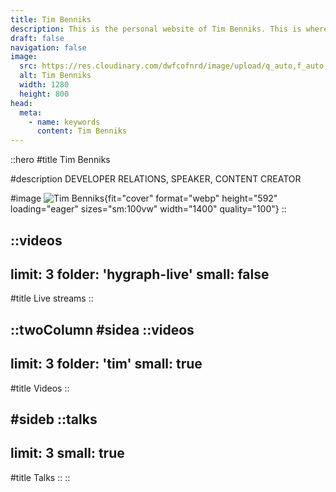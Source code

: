 ```yaml
---
title: Tim Benniks
description: This is the personal website of Tim Benniks. This is where you can find my public speaking schedule and my videos.
draft: false
navigation: false
image:
  src: https://res.cloudinary.com/dwfcofnrd/image/upload/q_auto,f_auto,w_1280/Tim/tim_aug_2023.png
  alt: Tim Benniks
  width: 1280
  height: 800
head:
  meta:
    - name: keywords
      content: Tim Benniks
---
```


::hero
#title
Tim Benniks

#description
DEVELOPER RELATIONS, SPEAKER, CONTENT CREATOR

#image
![Tim Benniks](/tim_augmented.png){fit="cover" format="webp" height="592" loading="eager" sizes="sm:100vw" width="1400" quality="100"}
::

::videos
---
limit: 3
folder: 'hygraph-live'
small: false
---
#title
Live streams
::

::twoColumn
#sidea
  ::videos
  ---
  limit: 3
  folder: 'tim'
  small: true
  ---
  #title
  Videos
  ::

#sideb
  ::talks
  ---
  limit: 3
  small: true
  ---
  #title
  Talks
  ::
::